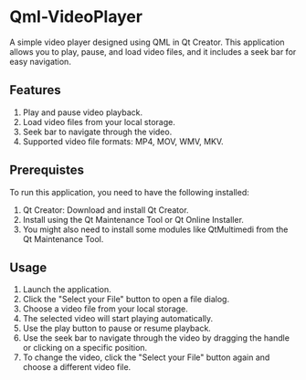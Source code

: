 # Qml-VideoPlayer

A simple video player designed using QML in Qt Creator. This application allows you to play, pause, and load video files, and it includes a seek bar for easy navigation.

## Features
1) Play and pause video playback.
2) Load video files from your local storage.
3) Seek bar to navigate through the video.
4) Supported video file formats: MP4, MOV, WMV, MKV.

## Prerequistes 
To run this application, you need to have the following installed:
1) Qt Creator: Download and install Qt Creator.
2) Install using the Qt Maintenance Tool or Qt Online Installer.
3) You might also need to install some modules like QtMultimedi from the Qt Maintenance Tool.

## Usage
1) Launch the application.
2) Click the "Select your File" button to open a file dialog.
3) Choose a video file from your local storage.
4) The selected video will start playing automatically.
5) Use the play button to pause or resume playback.
6) Use the seek bar to navigate through the video by dragging the handle or clicking on a specific position.
7) To change the video, click the "Select your File" button again and choose a different video file.

